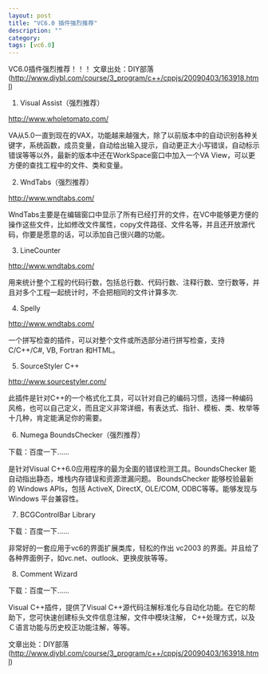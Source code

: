 ```yaml
---
layout: post
title: "VC6.0 插件强烈推荐"
description: ""
category: 
tags: [vc6.0]
---
```


VC6.0插件强烈推荐！！！
文章出处：DIY部落(http://www.diybl.com/course/3_program/c++/cppjs/20090403/163918.html)

1. Visual Assist（强烈推荐）

http://www.wholetomato.com/

VA从5.0一直到现在的VAX，功能越来越强大，除了以前版本中的自动识别各种关键字，系统函数，成员变量，自动给出输入提示，自动更正大小写错误，自动标示错误等等以外，最新的版本中还在WorkSpace窗口中加入一个VA View，可以更方便的查找工程中的文件、类和变量。

2. WndTabs（强烈推荐）

http://www.wndtabs.com/

WndTabs主要是在编辑窗口中显示了所有已经打开的文件，在VC中能够更方便的操作这些文件，比如修改文件属性，copy文件路径、文件名等，并且还开放源代码，你要是愿意的话，可以添加自己很兴趣的功能。

3. LineCounter

http://www.wndtabs.com/

用来统计整个工程的代码行数，包括总行数、代码行数、注释行数、空行数等，并且对多个工程一起统计时，不会把相同的文件计算多次.

4. Spelly

http://www.wndtabs.com/

一个拼写检查的插件，可以对整个文件或所选部分进行拼写检查，支持C/C++/C#, VB, Fortran 和HTML。

5. SourceStyler C++

http://www.sourcestyler.com/

此插件是针对C++的一个格式化工具，可以针对自己的编码习惯，选择一种编码风格，也可以自己定义，而且定义非常详细，有表达式、指针、模板、类、枚举等十几种，肯定能满足你的需要。

6. Numega BoundsChecker（强烈推荐）

下载：百度一下……

是针对Visual C++6.0应用程序的最为全面的错误检测工具。BoundsChecker 能自动指出静态，堆栈内存错误和资源泄漏问题。 BoundsChecker 能够校验最新的 Windows APIs，包括 ActiveX, DirectX, OLE/COM, ODBC等等。能够发现与 Windows 平台兼容性。

7. BCGControlBar Library

下载：百度一下……

非常好的一套应用于vc6的界面扩展类库，轻松的作出 vc2003 的界面。并且给了各种界面例子，如vc.net、outlook、更换皮肤等等。

8. Comment Wizard

下载：百度一下……

Visual C++插件，提供了Visual C++源代码注解标准化与自动化功能。在它的帮助下，您可快速创建标头文件信息注解，文件中模块注解， C++处理方式，以及Ｃ语言功能与历史校正功能注解，等等。

文章出处：DIY部落(http://www.diybl.com/course/3_program/c++/cppjs/20090403/163918.html)
